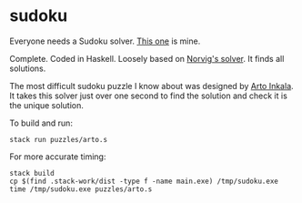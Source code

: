 # sudoku

Everyone needs a Sudoku solver. [This one](src/Sudoku.hs) is mine.

Complete. Coded in Haskell. Loosely based on [Norvig's solver](https://norvig.com/sudoku.html).
It finds all solutions.

The most difficult sudoku puzzle I know about was designed by
[Arto Inkala](https://sudoku2.com/play-the-hardest-sudoku-in-the-world/).
It takes this solver just over one second to find the solution and check it is the unique solution.

To build and run:
```
stack run puzzles/arto.s
```

For more accurate timing:
```
stack build
cp $(find .stack-work/dist -type f -name main.exe) /tmp/sudoku.exe
time /tmp/sudoku.exe puzzles/arto.s
```
